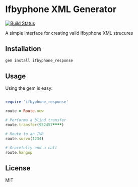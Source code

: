 Ifbyphone XML Generator
=======================

[![Build Status](https://travis-ci.org/Opus1no2/Ifbyphone-Responses-Gem.png)](https://travis-ci.org/Opus1no2/Ifbyphone-Responses-Gem)
 
A simple interface for creating valid Ifbyphone XML strucures

Installation
------------

```sh
gem install ifbyphone_response
```

Usage
-----

Using the gem is easy:

```ruby

require 'ifbyphone_response'

route = Route.new

# Performa a blind transfer
route.transfer(952457****)

# Route to an IVR
route.survo(1234)

# Gracefully end a call
route.hangup

```

License
--------
MIT
